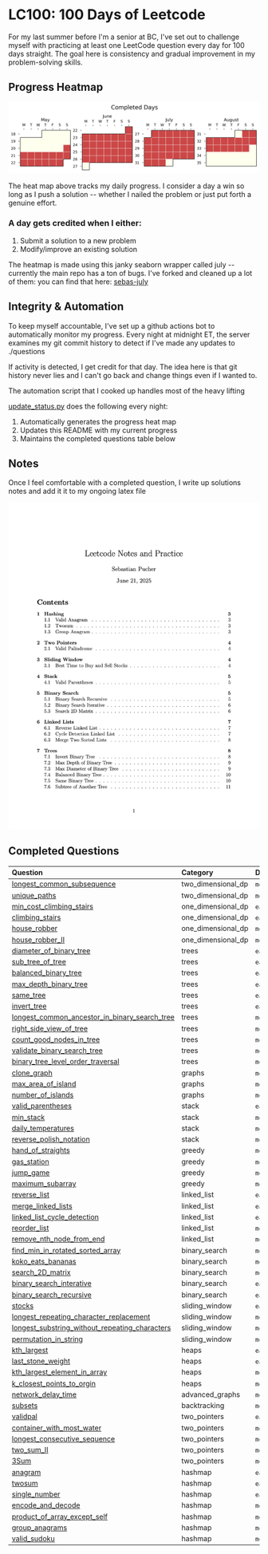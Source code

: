 # LC100: 100 Days of Leetcode

For my last summer before I'm a senior at BC, I've set out to challenge myself with practicing at least one LeetCode question every day for 100 days straight. The goal here is consistency and gradual improvement in my problem-solving skills.

## Progress Heatmap
![sebas's progress xD)](./auto_assets/plot.png)


The heat map above tracks my daily progress. I consider a day a win so long as I push a solution -- whether I nailed the problem or just put forth a genuine effort.

### A day gets credited when I either:

1. Submit a solution to a new problem
2. Modify/improve an existing solution

The heatmap is made using this janky seaborn wrapper called july -- currently the main repo has a ton of bugs. I've forked and cleaned up a lot of them: you can find that here: [sebas-july](https://github.com/SebPuchi/july)

## Integrity & Automation 

To keep myself accountable, I've set up a github actions bot to automatically monitor my progress. Every night at midnight ET, the server examines my git commit history to detect if I've made any updates to ./questions

If activity is detected, I get credit for that day. The idea here is that git history never lies and I can't go back and change things even if I wanted to. 

The automation script that I cooked up handles most of the heavy lifting

[update_status.py](./update_status.py) does the following every night:

1. Automatically generates the progress heat map
2. Updates this README with my current progress
3. Maintains the completed questions table below

## Notes
Once I feel comfortable with a completed question, I write up solutions notes and add it it to my ongoing latex file

<p align="center">
  <a href="./notex.pdf">
    <img src="./auto_assets/notes.png" width="750">
  </a>
</p>

## Completed Questions
| Question | Category | Difficulty |
|:-----------------------------|:---------|:------------|
| [longest_common_subsequence](./questions/two_dimensional_dp/medium/longest_common_subsequence.py) | two_dimensional_dp | `medium` |
| [unique_paths](./questions/two_dimensional_dp/medium/unique_paths.py) | two_dimensional_dp | `medium` |
| [min_cost_climbing_stairs](./questions/one_dimensional_dp/easy/min_cost_climbing_stairs.py) | one_dimensional_dp | `easy` |
| [climbing_stairs](./questions/one_dimensional_dp/easy/climbing_stairs.py) | one_dimensional_dp | `easy` |
| [house_robber](./questions/one_dimensional_dp/medium/house_robber.py) | one_dimensional_dp | `medium` |
| [house_robber_II](./questions/one_dimensional_dp/medium/house_robber_II.py) | one_dimensional_dp | `medium` |
| [diameter_of_binary_tree](./questions/trees/easy/diameter_of_binary_tree.py) | trees | `easy` |
| [sub_tree_of_tree](./questions/trees/easy/sub_tree_of_tree.py) | trees | `easy` |
| [balanced_binary_tree](./questions/trees/easy/balanced_binary_tree.py) | trees | `easy` |
| [max_depth_binary_tree](./questions/trees/easy/max_depth_binary_tree.py) | trees | `easy` |
| [same_tree](./questions/trees/easy/same_tree.py) | trees | `easy` |
| [invert_tree](./questions/trees/easy/invert_tree.py) | trees | `easy` |
| [longest_common_ancestor_in_binary_search_tree](./questions/trees/medium/longest_common_ancestor_in_binary_search_tree.py) | trees | `medium` |
| [right_side_view_of_tree](./questions/trees/medium/right_side_view_of_tree.py) | trees | `medium` |
| [count_good_nodes_in_tree](./questions/trees/medium/count_good_nodes_in_tree.py) | trees | `medium` |
| [validate_binary_search_tree](./questions/trees/medium/validate_binary_search_tree.py) | trees | `medium` |
| [binary_tree_level_order_traversal](./questions/trees/medium/binary_tree_level_order_traversal.py) | trees | `medium` |
| [clone_graph](./questions/graphs/medium/clone_graph.py) | graphs | `medium` |
| [max_area_of_island](./questions/graphs/medium/max_area_of_island.py) | graphs | `medium` |
| [number_of_islands](./questions/graphs/medium/number_of_islands.py) | graphs | `medium` |
| [valid_parentheses](./questions/stack/easy/valid_parentheses.py) | stack | `easy` |
| [min_stack](./questions/stack/medium/min_stack.py) | stack | `medium` |
| [daily_temperatures](./questions/stack/medium/daily_temperatures.py) | stack | `medium` |
| [reverse_polish_notation](./questions/stack/medium/reverse_polish_notation.py) | stack | `medium` |
| [hand_of_straights](./questions/greedy/medium/hand_of_straights.py) | greedy | `medium` |
| [gas_station](./questions/greedy/medium/gas_station.py) | greedy | `medium` |
| [jump_game](./questions/greedy/medium/jump_game.py) | greedy | `medium` |
| [maximum_subarray](./questions/greedy/medium/maximum_subarray.py) | greedy | `medium` |
| [reverse_list](./questions/linked_list/easy/reverse_list.py) | linked_list | `easy` |
| [merge_linked_lists](./questions/linked_list/easy/merge_linked_lists.py) | linked_list | `easy` |
| [linked_list_cycle_detection](./questions/linked_list/easy/linked_list_cycle_detection.py) | linked_list | `easy` |
| [reorder_list](./questions/linked_list/medium/reorder_list.py) | linked_list | `medium` |
| [remove_nth_node_from_end](./questions/linked_list/medium/remove_nth_node_from_end.py) | linked_list | `medium` |
| [find_min_in_rotated_sorted_array](./questions/binary_search/meduim/find_min_in_rotated_sorted_array.py) | binary_search | `meduim` |
| [koko_eats_bananas](./questions/binary_search/meduim/koko_eats_bananas.py) | binary_search | `meduim` |
| [search_2D_matrix](./questions/binary_search/meduim/search_2D_matrix.py) | binary_search | `meduim` |
| [binary_search_interative](./questions/binary_search/easy/binary_search_interative.py) | binary_search | `easy` |
| [binary_search_recursive](./questions/binary_search/easy/binary_search_recursive.py) | binary_search | `easy` |
| [stocks](./questions/sliding_window/easy/stocks.py) | sliding_window | `easy` |
| [longest_repeating_character_replacement](./questions/sliding_window/medium/longest_repeating_character_replacement.py) | sliding_window | `medium` |
| [longest_substring_without_repeating_characters](./questions/sliding_window/medium/longest_substring_without_repeating_characters.py) | sliding_window | `medium` |
| [permutation_in_string](./questions/sliding_window/medium/permutation_in_string.py) | sliding_window | `medium` |
| [kth_largest](./questions/heaps/easy/kth_largest.py) | heaps | `easy` |
| [last_stone_weight](./questions/heaps/easy/last_stone_weight.py) | heaps | `easy` |
| [kth_largest_element_in_array](./questions/heaps/medium/kth_largest_element_in_array.py) | heaps | `medium` |
| [k_closest_points_to_orgin](./questions/heaps/medium/k_closest_points_to_orgin.py) | heaps | `medium` |
| [network_delay_time](./questions/advanced_graphs/medium/network_delay_time.py) | advanced_graphs | `medium` |
| [subsets](./questions/backtracking/medium/subsets.py) | backtracking | `medium` |
| [validpal](./questions/two_pointers/easy/validpal.py) | two_pointers | `easy` |
| [container_with_most_water](./questions/two_pointers/medium/container_with_most_water.py) | two_pointers | `medium` |
| [longest_consecutive_sequence](./questions/two_pointers/medium/longest_consecutive_sequence.py) | two_pointers | `medium` |
| [two_sum_II](./questions/two_pointers/medium/two_sum_II.py) | two_pointers | `medium` |
| [3Sum](./questions/two_pointers/medium/3Sum.py) | two_pointers | `medium` |
| [anagram](./questions/hashmap/easy/anagram.py) | hashmap | `easy` |
| [twosum](./questions/hashmap/easy/twosum.py) | hashmap | `easy` |
| [single_number](./questions/hashmap/easy/single_number.py) | hashmap | `easy` |
| [encode_and_decode](./questions/hashmap/medium/encode_and_decode.py) | hashmap | `medium` |
| [product_of_array_except_self](./questions/hashmap/medium/product_of_array_except_self.py) | hashmap | `medium` |
| [group_anagrams](./questions/hashmap/medium/group_anagrams.py) | hashmap | `medium` |
| [valid_sudoku](./questions/hashmap/medium/valid_sudoku.py) | hashmap | `medium` |
